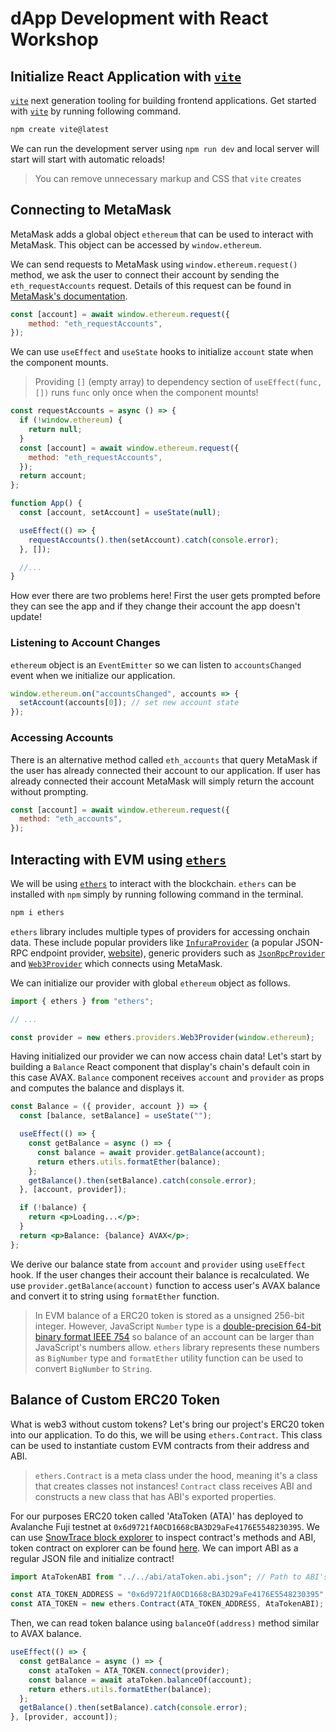 # dApp Development with React Workshop

## Initialize React Application with [`vite`][vite]

[`vite`][vite] next generation tooling for building frontend applications. Get started with [`vite`][vite] by running following command.
```bash
npm create vite@latest
```
We can run the development server using `npm run dev` and local server will start will start with automatic reloads!

> You can remove unnecessary markup and CSS that `vite` creates

## Connecting to MetaMask

MetaMask adds a global object `ethereum` that can be used to interact with MetaMask. This object can be accessed by `window.ethereum`.

We can send requests to MetaMask using `window.ethereum.request()` method, we ask the user to connect their account by sending the `eth_requestAccounts` request. Details of this request can be found in [MetaMask's documentation](https://docs.metamask.io/guide/rpc-api.html#eth-requestaccounts).

```js
const [account] = await window.ethereum.request({
    method: "eth_requestAccounts",
});
```

We can use `useEffect` and `useState` hooks to initialize `account` state when the component mounts.

> Providing `[]` (empty array) to dependency section of `useEffect(func, [])`
> runs `func` only once when the component mounts!

```js
const requestAccounts = async () => {
  if (!window.ethereum) {
    return null;
  }
  const [account] = await window.ethereum.request({
    method: "eth_requestAccounts",
  });
  return account;
};

function App() {
  const [account, setAccount] = useState(null);

  useEffect(() => {
    requestAccounts().then(setAccount).catch(console.error);
  }, []);

  //...
}
```

How ever there are two problems here! First the user gets prompted before they can see the app and if they change their account the app doesn't update!

### Listening to Account Changes

`ethereum` object is an `EventEmitter` so we can listen to `accountsChanged` event when we initialize our application.

```js
window.ethereum.on("accountsChanged", accounts => {
  setAccount(accounts[0]); // set new account state
});
```

### Accessing Accounts

There is an alternative method called `eth_accounts` that query MetaMask if the user has already connected their account to our application. If user has already connected their account MetaMask will simply return the account without prompting.

```js
const [account] = await window.ethereum.request({
  method: "eth_accounts",
});
```

## Interacting with EVM using [`ethers`][ethers]

We will be using [`ethers`][ethers] to interact with the blockchain. `ethers` can be installed with `npm` simply by running following command in the terminal.
```bash
npm i ethers
```

`ethers` library includes multiple types of providers for accessing onchain data. These include popular providers like [`InfuraProvider`](https://docs.ethers.io/v5/api/providers/api-providers/#InfuraProvider) (a popular JSON-RPC endpoint provider, [website](https://infura.io/)), generic providers such as [`JsonRpcProvider`](https://docs.ethers.io/v5/api/providers/api-providers/#InfuraProvider) and [`Web3Provider`](https://docs.ethers.io/v5/api/providers/other/#Web3Provider) which connects using MetaMask.

We can initialize our provider with global `ethereum` object as follows.
```js
import { ethers } from "ethers";

// ...

const provider = new ethers.providers.Web3Provider(window.ethereum);
```

Having initialized our provider we can now access chain data! Let's start by building a `Balance` React component that display's chain's default coin in this case AVAX. `Balance` component receives `account` and `provider` as props and computes the balance and displays it.

```jsx
const Balance = ({ provider, account }) => {
  const [balance, setBalance] = useState("");

  useEffect(() => {
    const getBalance = async () => {
      const balance = await provider.getBalance(account);
      return ethers.utils.formatEther(balance);
    };
    getBalance().then(setBalance).catch(console.error);
  }, [account, provider]);

  if (!balance) {
    return <p>Loading...</p>;
  }
  return <p>Balance: {balance} AVAX</p>;
};
```

We derive our balance state from `account` and `provider` using `useEffect` hook. If the user changes their account their balance is recalculated. We use `provider.getBalance(account)` function to access user's AVAX balance and convert it to string using `formatEther` function.

> In EVM balance of a ERC20 token is stored as a unsigned 256-bit integer. However, JavaScript `Number` type is a [double-precision 64-bit binary format IEEE 754][float] so balance of an account can be larger than JavaScript's numbers allow. `ethers` library represents these numbers as `BigNumber` type and `formatEther` utility function can be used to convert `BigNumber` to `String`.

## Balance of Custom ERC20 Token

What is web3 without custom tokens? Let's bring our project's ERC20 token into our application. To do this, we will be using `ethers.Contract`. This class can be used to instantiate custom EVM contracts from their address and ABI.

> `ethers.Contract` is a meta class under the hood, meaning it's a class that creates classes not instances! `Contract` class receives ABI and constructs a new class that has ABI's exported properties.

For our purposes ERC20 token called 'AtaToken (ATA)' has deployed to Avalanche Fuji testnet at `0x6d9721fA0CD1668cBA3D29aFe4176E5548230395`. We can use [SnowTrace block explorer][snowtrace] to inspect contract's methods and ABI, token contract on explorer can be found [here](https://testnet.snowtrace.io/address/0x6d9721fA0CD1668cBA3D29aFe4176E5548230395). We can import ABI as a regular JSON file and initialize contract!

```js
import AtaTokenABI from "../../abi/ataToken.abi.json"; // Path to ABI's JSON file

const ATA_TOKEN_ADDRESS = "0x6d9721fA0CD1668cBA3D29aFe4176E5548230395";
const ATA_TOKEN = new ethers.Contract(ATA_TOKEN_ADDRESS, AtaTokenABI);
```

Then, we can read token balance using `balanceOf(address)` method similar to AVAX balance.
```js
useEffect(() => {
  const getBalance = async () => {
    const ataToken = ATA_TOKEN.connect(provider);
    const balance = await ataToken.balanceOf(account);
    return ethers.utils.formatEther(balance);
  };
  getBalance().then(setBalance).catch(console.error);
}, [provider, account]);
```

[vite]: https://vitejs.dev/
[ethers]: https://github.com/ethers-io/ethers.js
[float]: https://en.wikipedia.org/wiki/Floating-point_arithmetic
[snowtrace]: https://snowtrace.io
